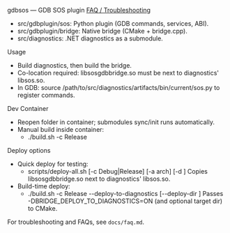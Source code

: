gdbsos — GDB SOS plugin
[FAQ / Troubleshooting](docs/faq.md)
- src/gdbplugin/sos: Python plugin (GDB commands, services, ABI).
- src/gdbplugin/bridge: Native bridge (CMake + bridge.cpp).
- src/diagnostics: .NET diagnostics as a submodule.

Usage
- Build diagnostics, then build the bridge.
- Co-location required: libsosgdbbridge.so must be next to diagnostics' libsos.so.
- In GDB: source /path/to/src/diagnostics/artifacts/bin/current/sos.py to register commands.

Dev Container
- Reopen folder in container; submodules sync/init runs automatically.
- Manual build inside container:
	- ./build.sh -c Release

Deploy options
- Quick deploy for testing:
	- scripts/deploy-all.sh [-c Debug|Release] [-a arch] [-d <diagnostics bin dir>]
  Copies libsosgdbbridge.so next to diagnostics' libsos.so.
- Build-time deploy:
	- ./build.sh -c Release --deploy-to-diagnostics [--deploy-dir <path>]
  Passes -DBRIDGE_DEPLOY_TO_DIAGNOSTICS=ON (and optional target dir) to CMake.

For troubleshooting and FAQs, see `docs/faq.md`.
